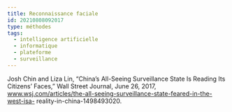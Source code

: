 ```yaml
---
title: Reconnaissance faciale
id: 20210808092017
type: méthodes
tags:
  - intelligence artificielle
  - informatique
  - plateforme
  - surveillance
---
```



Josh Chin and Liza Lin, “China’s All-Seeing Surveillance State Is Reading Its
Citizens’ Faces,” Wall Street Journal, June 26, 2017,
www.wsj.com/articles/the-all-seeing-surveillance-state-feared-in-the-west-isa-
reality-in-china-1498493020.